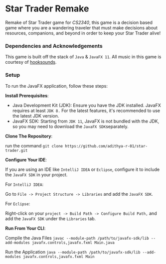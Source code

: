 # Star Trader Remake

Remake of Star Trader game for _CS2340_, this game is a decision based game where you are a wandering traveler that must make decisions about resources, companions, and beyond in order to keep your Star Trader alive!

### Dependencies and Acknowledgements

 This game is built off the stack of `Java` & `JavaFX 11`. All music in this game is courtesy of [hooksounds](https://www.hooksounds.com/). 

### Setup

To run the JavaFX application, follow these steps:

__Install Prerequisites__: 

- Java Development Kit (JDK): Ensure you have the JDK installed. JavaFX requires at least `JDK 8.` For the latest features, it's recommended to use the latest JDK version.
- JavaFX SDK: Starting from `JDK 11`, JavaFX is not bundled with the JDK, so you may need to download the `JavaFX SDK`separately.

__Clone The Repository__:

run the command `git clone https://github.com/adithya-r-01/star-trader.git`

__Configure Your IDE__:

If you are using an IDE like `IntelliJ IDEA` or `Eclipse`, configure it to include the `JavaFX SDK` in your project.

For `IntelliJ IDEA`:

Go to `File -> Project Structure -> Libraries` and add the `JavaFX SDK`.

For `Eclipse`:

Right-click on your `project -> Build Path -> Configure Build Path,` and add the `JavaFX SDK` under the `Libraries` tab.

__Run From Your CLI__:

Compile the Java Files `javac --module-path /path/to/javafx-sdk/lib --add-modules javafx.controls,javafx.fxml Main.java`

Run the Application `java --module-path /path/to/javafx-sdk/lib --add-modules javafx.controls,javafx.fxml Main`
